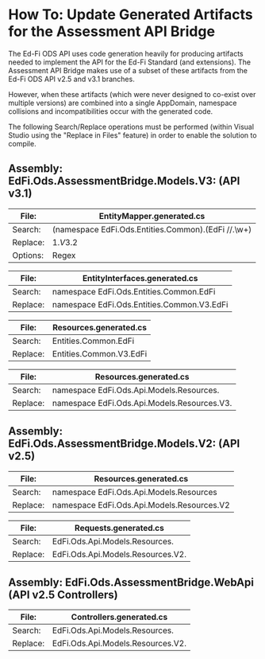 ﻿# How To: Update Generated Artifacts for the Assessment API Bridge
The Ed-Fi ODS API uses code generation heavily for producing artifacts needed to implement the API for the Ed-Fi Standard (and extensions). The Assessment API Bridge makes use of a subset of these artifacts from the Ed-Fi ODS API v2.5 and v3.1 branches. 

However, when these artifacts (which were never designed to co-exist over multiple versions) are combined into a single AppDomain, namespace collisions and incompatibilities occur with the generated code.

The following Search/Replace operations must be performed (within Visual Studio using the "Replace in Files" feature) in order to enable the solution to compile.

## Assembly: EdFi.Ods.AssessmentBridge.Models.V3: (API v3.1)

|File:   | EntityMapper.generated.cs                               |
| ------ | ------------------------------------------------------- |
|Search: | (namespace EdFi\.Ods\.Entities\.Common)\.(EdFi //\.\w+) |
|Replace:| $1.V3.$2                                                |
|Options:| Regex                                                   |

|File:   | EntityInterfaces.generated.cs              |
|--------| ------------------------------------------ |
|Search: | namespace EdFi.Ods.Entities.Common.EdFi    |
|Replace:| namespace EdFi.Ods.Entities.Common.V3.EdFi |

|File:    |Resources.generated.cs  |
|---------|------------------------|
|Search:  |Entities.Common.EdFi    |
|Replace: |Entities.Common.V3.EdFi |

|File:    |Resources.generated.cs                     |
|---------|-------------------------------------------|
|Search:  |namespace EdFi.Ods.Api.Models.Resources.   |
|Replace: |namespace EdFi.Ods.Api.Models.Resources.V3.|

## Assembly: EdFi.Ods.AssessmentBridge.Models.V2: (API v2.5)

|File:    |Resources.generated.cs                    |
|---------|------------------------------------------|
|Search:  |namespace EdFi.Ods.Api.Models.Resources   |
|Replace: |namespace EdFi.Ods.Api.Models.Resources.V2|

|File:    |Requests.generated.cs            |
|---------|---------------------------------|
|Search:  |EdFi.Ods.Api.Models.Resources.   |
|Replace: |EdFi.Ods.Api.Models.Resources.V2.|

## Assembly: EdFi.Ods.AssessmentBridge.WebApi (API v2.5 Controllers)

|File:    |Controllers.generated.cs         |
|---------|---------------------------------|
|Search:  |EdFi.Ods.Api.Models.Resources.   |
|Replace: |EdFi.Ods.Api.Models.Resources.V2.|

